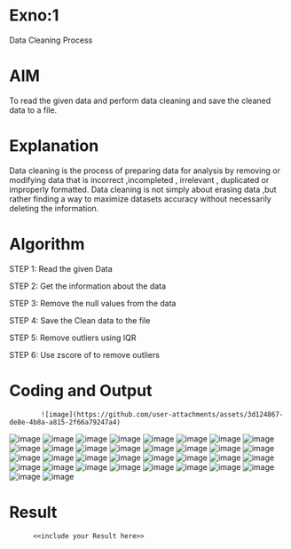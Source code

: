 # Exno:1
Data Cleaning Process

# AIM
To read the given data and perform data cleaning and save the cleaned data to a file.

# Explanation
Data cleaning is the process of preparing data for analysis by removing or modifying data that is incorrect ,incompleted , irrelevant , duplicated or improperly formatted. Data cleaning is not simply about erasing data ,but rather finding a way to maximize datasets accuracy without necessarily deleting the information.

# Algorithm
STEP 1: Read the given Data

STEP 2: Get the information about the data

STEP 3: Remove the null values from the data

STEP 4: Save the Clean data to the file

STEP 5: Remove outliers using IQR

STEP 6: Use zscore of to remove outliers

# Coding and Output
            ![image](https://github.com/user-attachments/assets/3d124867-de8e-4b8a-a815-2f66a79247a4)
![image](https://github.com/user-attachments/assets/aae3ff63-3de4-4541-a612-fc51afeb72ea)
![image](https://github.com/user-attachments/assets/33b72fad-6d9b-4c63-937c-352598ba135d)
![image](https://github.com/user-attachments/assets/a829112a-20ea-4e32-ae2f-d3e2bb77b67c)
![image](https://github.com/user-attachments/assets/47b3fcb3-904f-4299-8c95-1f69a1d1ce25)
![image](https://github.com/user-attachments/assets/4216d7e6-e896-4497-b67c-781e3a7c03b3)
![image](https://github.com/user-attachments/assets/ee603f91-d1ae-477e-967f-3bf584ebec3c)
![image](https://github.com/user-attachments/assets/6474ad8f-fe7b-4539-b88f-cb1ed7ee27ee)
![image](https://github.com/user-attachments/assets/3b8f2f6d-34e1-47e6-87ff-2961178aeddb)
![image](https://github.com/user-attachments/assets/e046161f-184d-4d39-aec2-232f58c1f892)
![image](https://github.com/user-attachments/assets/7ea76dfb-0734-4cab-9600-1e017bad2e7f)
![image](https://github.com/user-attachments/assets/c11a1347-54e3-41e7-a93e-50343c27ecd7)
![image](https://github.com/user-attachments/assets/a34f5638-a0f1-4577-8777-c593589e8c45)
![image](https://github.com/user-attachments/assets/e2e743ee-36e5-4ed6-9911-72823375cf8c)
![image](https://github.com/user-attachments/assets/40ebec59-96c2-409c-aab8-7c7a24d37d00)
![image](https://github.com/user-attachments/assets/3f883d65-7020-40ea-a02d-e772c53ad37a)
![image](https://github.com/user-attachments/assets/a7640fb8-4823-48cf-8dce-e77e4bce1435)
![image](https://github.com/user-attachments/assets/9284492e-ccd8-4514-83d7-a99b772b1ddb)
![image](https://github.com/user-attachments/assets/37fe164a-3c40-440b-a2fb-b8d183c8c765)
![image](https://github.com/user-attachments/assets/e782236b-d286-4c0a-8705-9ccefb366744)
![image](https://github.com/user-attachments/assets/7d1f84ad-8b1c-49d1-8617-8c6e4f138df8)
![image](https://github.com/user-attachments/assets/7b1f0a64-2728-422a-9794-7f9fd3e17802)
![image](https://github.com/user-attachments/assets/17465ab1-b725-4210-82d9-755968140f3b)
![image](https://github.com/user-attachments/assets/5c926afa-21c1-46f5-a287-bf5593ff427f)
![image](https://github.com/user-attachments/assets/0b3738a2-da69-4c77-b5f2-0c614b399794)
![image](https://github.com/user-attachments/assets/bbd11261-6313-410f-bd8b-1ab26ffa1ce4)
![image](https://github.com/user-attachments/assets/03605753-9803-49f0-b84a-f46e9afc283b)
![image](https://github.com/user-attachments/assets/9f9221cf-e429-4656-a1ed-baa36090217e)
![image](https://github.com/user-attachments/assets/5883468b-abfd-4eeb-a18e-01378e8c1f74)
![image](https://github.com/user-attachments/assets/1352ea96-bec9-4519-b50b-6fd5d9e8737b)
![image](https://github.com/user-attachments/assets/aa288457-5d3f-4367-b52a-2712cbb9b75e)
![image](https://github.com/user-attachments/assets/ab8f1a5e-5928-4fc3-9d84-0ee659e9eb6d)
![image](https://github.com/user-attachments/assets/b9cae4ab-f742-40f2-97b5-fc4093863ab3)
![image](https://github.com/user-attachments/assets/ad1af881-53a2-4ea7-ba1e-5f3459a241b8)
![image](https://github.com/user-attachments/assets/84bf4d63-a73b-45f4-b4b4-b494ef36deaa)
# Result
          <<include your Result here>>
